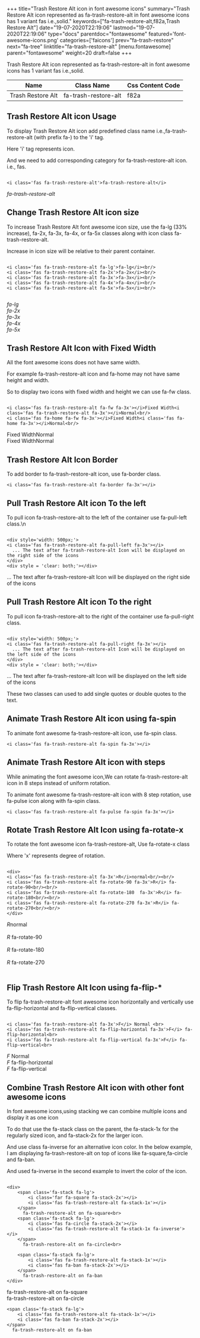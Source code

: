 +++
title="Trash Restore Alt icon in font awesome icons"
summary="Trash Restore Alt icon represented as fa-trash-restore-alt in font awesome icons has 1 variant fas i.e.,solid."
keywords=["fa-trash-restore-alt,f82a,Trash Restore Alt"]
date="19-07-2020T22:19:06"
lastmod="19-07-2020T22:19:06"
type="docs"
parentdoc="fontawesome"
featured='font-awesome-icons.png'
categories=['faicons']
prev="fa-trash-restore"
next="fa-tree"
linktitle="fa-trash-restore-alt"
[menu.fontawesome]
parent="fontawesome"
weight=20
draft=false
+++


Trash Restore Alt icon represented as fa-trash-restore-alt in font awesome icons has 1 variant fas i.e.,solid.

<div class='table-responsive'><table class='table'><thead><tr><th>Name</th><th>Class Name</th><th>Css Content Code</th></tr></thead><tbody><tr><td>Trash Restore Alt</td><td>fa-trash-restore-alt</td><td>f82a</td></tr></tbody></table></div>



## Trash Restore Alt icon Usage

To display Trash Restore Alt icon add predefined class name i.e.,fa-trash-restore-alt (with prefix fa-) to the 'i' tag.

Here 'i' tag represents icon.

And we need to add corresponding category for fa-trash-restore-alt icon. i.e., fas.


```

<i class='fas fa-trash-restore-alt'>fa-trash-restore-alt</i>
```

<i class='fas fa-trash-restore-alt'>fa-trash-restore-alt</i>




## Change Trash Restore Alt icon size
To increase Trash Restore Alt font awesome icon size, use the fa-lg (33% increase), fa-2x, fa-3x, fa-4x, or fa-5x classes along with icon class fa-trash-restore-alt.

Increase in icon size will be relative to their parent container. 

```

<i class='fas fa-trash-restore-alt fa-lg'>fa-lg</i><br/>
<i class='fas fa-trash-restore-alt fa-2x'>fa-2x</i><br/>
<i class='fas fa-trash-restore-alt fa-3x'>fa-3x</i><br/>
<i class='fas fa-trash-restore-alt fa-4x'>fa-4x</i><br/>
<i class='fas fa-trash-restore-alt fa-5x'>fa-5x</i><br/>
            
```

<i class='fas fa-trash-restore-alt fa-lg'>fa-lg</i><br/>
<i class='fas fa-trash-restore-alt fa-2x'>fa-2x</i><br/>
<i class='fas fa-trash-restore-alt fa-3x'>fa-3x</i><br/>
<i class='fas fa-trash-restore-alt fa-4x'>fa-4x</i><br/>
<i class='fas fa-trash-restore-alt fa-5x'>fa-5x</i><br/>
            



## Trash Restore Alt Icon with Fixed Width 

All the font awesome icons does not have same width.

For example fa-trash-restore-alt icon and fa-home may not have same height and width.

So to display two icons with fixed width and height we can use fa-fw class.


```

<i class='fas fa-trash-restore-alt fa-fw fa-3x'></i>Fixed Width<i class='fas fa-trash-restore-alt fa-3x'></i>Normal<br/>
<i class='fas fa-home fa-fw fa-3x'></i>Fixed Width<i class='fas fa-home fa-3x'></i>Normal<br/>
```

<i class='fas fa-trash-restore-alt fa-fw fa-3x'></i>Fixed Width<i class='fas fa-trash-restore-alt fa-3x'></i>Normal<br/>
<i class='fas fa-home fa-fw fa-3x'></i>Fixed Width<i class='fas fa-home fa-3x'></i>Normal<br/>



## Trash Restore Alt Icon Border 

To add border to fa-trash-restore-alt icon, use fa-border class.


```
<i class='fas fa-trash-restore-alt fa-border fa-3x'></i>

```
<i class='fas fa-trash-restore-alt fa-border fa-3x'></i>





## Pull Trash Restore Alt icon To the left

To pull icon fa-trash-restore-alt to the left of the container use fa-pull-left class.\n

```

<div style='width: 500px;'>
<i class='fas fa-trash-restore-alt fa-pull-left fa-3x'></i>
  ... The text after fa-trash-restore-alt Icon will be displayed on the right side of the icons
</div>
<div style = 'clear: both;'></div>
```

<div style='width: 500px;'>
<i class='fas fa-trash-restore-alt fa-pull-left fa-3x'></i>
  ... The text after fa-trash-restore-alt Icon will be displayed on the right side of the icons
</div>
<div style = 'clear: both;'></div>




## Pull Trash Restore Alt icon To the right
To pull icon fa-trash-restore-alt to the right of the container use fa-pull-right class.

```

<div style='width: 500px;'>
<i class='fas fa-trash-restore-alt fa-pull-right fa-3x'></i>
  ... The text after fa-trash-restore-alt Icon will be displayed on the left side of the icons
</div>
<div style = 'clear: both;'></div>
```

<div style='width: 500px;'>
<i class='fas fa-trash-restore-alt fa-pull-right fa-3x'></i>
  ... The text after fa-trash-restore-alt Icon will be displayed on the left side of the icons
</div>
<div style = 'clear: both;'></div>

These two classes can used to add single quotes or double quotes to the text.


## Animate Trash Restore Alt icon using fa-spin
To animate font awesome fa-trash-restore-alt icon, use fa-spin class.

```
<i class='fas fa-trash-restore-alt fa-spin fa-3x'></i>
```
<i class='fas fa-trash-restore-alt fa-spin fa-3x'></i>




## Animate Trash Restore Alt icon with steps
While animating the font awesome icon,We can rotate fa-trash-restore-alt icon in 8 steps instead of uniform rotation.

To animate font awesome fa-trash-restore-alt icon with 8 step rotation, use fa-pulse icon along with fa-spin class.


```
<i class='fas fa-trash-restore-alt fa-pulse fa-spin fa-3x'></i>

```
<i class='fas fa-trash-restore-alt fa-pulse fa-spin fa-3x'></i>





## Rotate Trash Restore Alt Icon using fa-rotate-x
To rotate the font awesome icon fa-trash-restore-alt, Use fa-rotate-x class

Where 'x' represents degree of rotation.


```

<div>
<i class='fas fa-trash-restore-alt fa-3x'>R</i>normal<br/><br/>
<i class='fas fa-trash-restore-alt fa-rotate-90 fa-3x'>R</i> fa-rotate-90<br/><br/> 
<i class='fas fa-trash-restore-alt fa-rotate-180  fa-3x'>R</i> fa-rotate-180<br/><br/> 
<i class='fas fa-trash-restore-alt fa-rotate-270 fa-3x'>R</i> fa-rotate-270<br/><br/>
</div>
```

<div>
<i class='fas fa-trash-restore-alt fa-3x'>R</i>normal<br/><br/>
<i class='fas fa-trash-restore-alt fa-rotate-90 fa-3x'>R</i> fa-rotate-90<br/><br/> 
<i class='fas fa-trash-restore-alt fa-rotate-180  fa-3x'>R</i> fa-rotate-180<br/><br/> 
<i class='fas fa-trash-restore-alt fa-rotate-270 fa-3x'>R</i> fa-rotate-270<br/><br/>
</div>




## Flip Trash Restore Alt Icon using fa-flip-*
To flip fa-trash-restore-alt font awesome icon horizontally and vertically use fa-flip-horizontal and fa-flip-vertical classes. 

```

<i class='fas fa-trash-restore-alt fa-3x'>F</i> Normal <br>
<i class='fas fa-trash-restore-alt fa-flip-horizontal fa-3x'>F</i> fa-flip-horizontal<br>
<i class='fas fa-trash-restore-alt fa-flip-vertical fa-3x'>F</i> fa-flip-vertical<br>
```

<i class='fas fa-trash-restore-alt fa-3x'>F</i> Normal <br>
<i class='fas fa-trash-restore-alt fa-flip-horizontal fa-3x'>F</i> fa-flip-horizontal<br>
<i class='fas fa-trash-restore-alt fa-flip-vertical fa-3x'>F</i> fa-flip-vertical<br>




## Combine Trash Restore Alt icon with other font awesome icons
In font awesome icons,using stacking we can combine multiple icons and display it as one icon 

To do that use the fa-stack class on the parent, the fa-stack-1x for the regularly sized icon, and fa-stack-2x for the larger icon.

And use class fa-inverse for an alternative icon color. 
In the below example, I am displaying fa-trash-restore-alt on top of icons like fa-square,fa-circle and fa-ban.

And used fa-inverse in the second example to invert the color of the icon.

```

<div>
    <span class='fa-stack fa-lg'>
        <i class='far fa-square fa-stack-2x'></i>
        <i class='fas fa-trash-restore-alt fa-stack-1x'></i>
    </span>
      fa-trash-restore-alt on fa-square<br>
    <span class='fa-stack fa-lg'>
        <i class='fas fa-circle fa-stack-2x'></i>
        <i class='fas fa-trash-restore-alt fa-stack-1x fa-inverse'></i>
    </span>
      fa-trash-restore-alt on fa-circle<br>

    <span class='fa-stack fa-lg'>
        <i class='fas fa-trash-restore-alt fa-stack-1x'></i>
        <i class='fas fa-ban fa-stack-2x'></i>
    </span>
      fa-trash-restore-alt on fa-ban
</div>
```

<div>
    <span class='fa-stack fa-lg'>
        <i class='far fa-square fa-stack-2x'></i>
        <i class='fas fa-trash-restore-alt fa-stack-1x'></i>
    </span>
      fa-trash-restore-alt on fa-square<br>
    <span class='fa-stack fa-lg'>
        <i class='fas fa-circle fa-stack-2x'></i>
        <i class='fas fa-trash-restore-alt fa-stack-1x fa-inverse'></i>
    </span>
      fa-trash-restore-alt on fa-circle<br>

    <span class='fa-stack fa-lg'>
        <i class='fas fa-trash-restore-alt fa-stack-1x'></i>
        <i class='fas fa-ban fa-stack-2x'></i>
    </span>
      fa-trash-restore-alt on fa-ban
</div>






